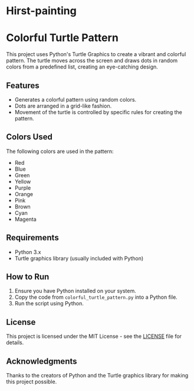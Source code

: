 # Hirst-painting
# Colorful Turtle Pattern

This project uses Python's Turtle Graphics to create a vibrant and colorful pattern. The turtle moves across the screen and draws dots in random colors from a predefined list, creating an eye-catching design.

## Features
- Generates a colorful pattern using random colors.
- Dots are arranged in a grid-like fashion.
- Movement of the turtle is controlled by specific rules for creating the pattern.

## Colors Used
The following colors are used in the pattern:
- Red
- Blue
- Green
- Yellow
- Purple
- Orange
- Pink
- Brown
- Cyan
- Magenta

## Requirements
- Python 3.x
- Turtle graphics library (usually included with Python)

## How to Run
1. Ensure you have Python installed on your system.
2. Copy the code from `colorful_turtle_pattern.py` into a Python file.
3. Run the script using Python.

## License
This project is licensed under the MIT License - see the [LICENSE](LICENSE) file for details.

## Acknowledgments
Thanks to the creators of Python and the Turtle graphics library for making this project possible.
